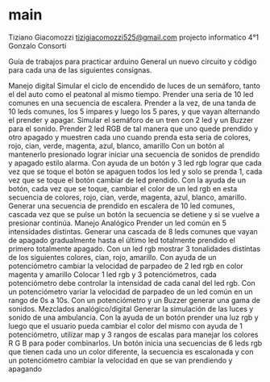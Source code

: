 # main
Tiziano Giacomozzi
tizigiacomozzi525@gmail.com
projecto informatico
4°1
Gonzalo Consorti

Guía de trabajos para practicar arduino
General un nuevo circuito y código para cada una de las siguientes consignas.

Manejo digital
Simular el ciclo de encendido de luces de un semáforo, tanto el del auto como el peatonal al mismo tiempo.
Prender una seria de 10 led comunes en una secuencia de escalera.
Prender a la vez, de una tanda de 10 leds comunes, los 5 impares y luego los 5 pares, y que vayan alternando el prender y apagar.
Simular el semáforo de un tren con 2 led y un Buzzer para el sonido.
Prender 2 led RGB de tal manera que uno quede prendido y otro apagado y muestren cada uno cuando prenda esta seria de colores, rojo, cian, verde, magenta, azul, blanco, amarillo
Con un botón al mantenerlo presionado lograr iniciar una secuencia de sonidos de prendido y apagado estilo alarma.
Con ayuda de un botón y 3 led rgb lograr que cada vez que se toque el botón se apaguen todos los led y solo se prenda 1, cada vez que se toque el botón cambiar de led prendido.
Con la ayuda de un botón, cada vez que se toque, cambiar el color de un led rgb en esta secuencia de colores, rojo, cian, verde, magenta, azul, blanco, amarillo.
Generar una secuencia de prendido en escalera de 10 led comunes, cascada vez que se pulse un botón la secuencia se detiene y si se vuelve a presionar continúa.
Manejo Analógico
Prender un led común en 5 intensidades distintas.
Generar una cascada de 8 leds comunes que  vayan de apagado gradualmente hasta el último led totalmente prendido el primero totalmente apagado.
Con un led rgb mostrar 3 tonalidades distintas de los siguientes colores,  cian, rojo, amarillo.
Con ayuda de un potenciómetro cambiar la velocidad de parpadeo de 2 led rgb en color magenta y amarillo
Colocar 1 led rgb y 3 potenciómetros, cada potenciómetro debe controlar la intensidad de cada canal del led rgb.
Con un potenciómetro variar la velocidad de parpadeo de un led común en un rango de 0s a 10s.
Con un potenciómetro y un Buzzer generar una gama de sonidos.
Mezclados analógico/digital
Generar la simulación de las luces y sonido de una ambulancia.
Con la ayuda de un botón prender una luz rgb y luego que el usuario pueda cambiar el color del mismo con ayuda de 1 potenciómetro, utilizar map y 3 rangos de escalas para manejar los colores R G B para poder combinarlos.
Un botón inicia una secuencias de 6 leds rgb que tienen cada uno un color diferente, la secuencia es escalonada y con un potenciómetro cambiar la velocidad en que se van prendiendo y apagando


